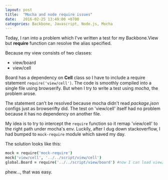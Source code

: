 ```yaml
---
layout: post
title:  "Mocha and node require issues"
date:   2016-02-25 13:49:00 +0700
categories: Backbone, Javascript, Node.js, Mocha
---
```


Today, I ran into a problem which I've written a test for my Backbone.View but 
**require** function can resolve the alias specified.

Because my view consists of two classes:

- view/board
- view/cell

Board has a dependency on **Cell** class so I have to include a require statement  `require('view/cell')`.
The code is smoothly compiled into a single file using browserify. But when I try to write a test using
*mocha*, the problem arose.

The statement can't be resolved because mocha didn't read *package.json* configs just as 
browserifty did. The test on 'view/cell' itself had no problem because it has no dependency on another file.

My idea is to try to intercept the `require` function so it remap 'view/cell' to the right path under mocha's env.
Luckily, after I dug down stackoverflow, I had bumped to `mock-require` module which saved my day.
 
The solution looks like this:

```coffeescript
mock = require('mock-require')
mock('view/cell', '../../script/view/cell')
global.Board = require('../../script/view/board') #now I can load view/board.
```
 
phew..., that was easy.